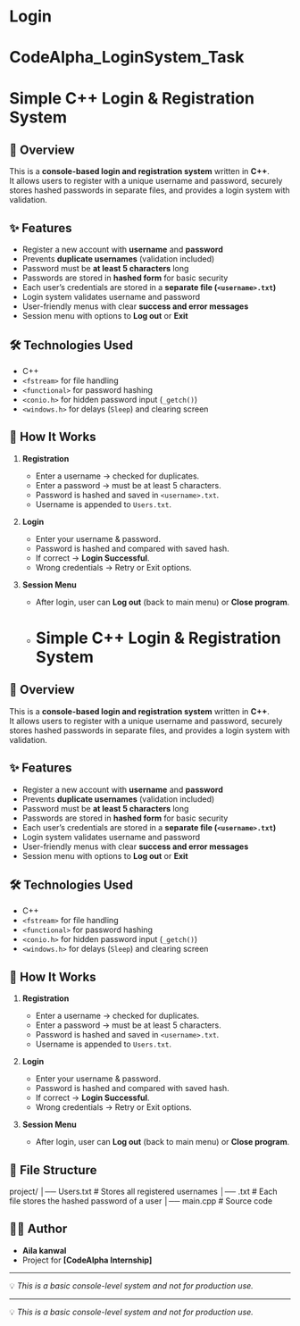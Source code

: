 # Login
# CodeAlpha_LoginSystem_Task

# Simple C++ Login & Registration System  

## 📌 Overview  
This is a **console-based login and registration system** written in **C++**.  
It allows users to register with a unique username and password, securely stores hashed passwords in separate files, and provides a login system with validation.  

## ✨ Features  
- Register a new account with **username** and **password**  
- Prevents **duplicate usernames** (validation included)  
- Password must be **at least 5 characters** long  
- Passwords are stored in **hashed form** for basic security  
- Each user’s credentials are stored in a **separate file (`<username>.txt`)**  
- Login system validates username and password  
- User-friendly menus with clear **success and error messages**  
- Session menu with options to **Log out** or **Exit**  

## 🛠️ Technologies Used  
- C++  
- `<fstream>` for file handling  
- `<functional>` for password hashing  
- `<conio.h>` for hidden password input (`_getch()`)  
- `<windows.h>` for delays (`Sleep`) and clearing screen  

## 🚀 How It Works  
1. **Registration**  
   - Enter a username → checked for duplicates.  
   - Enter a password → must be at least 5 characters.  
   - Password is hashed and saved in `<username>.txt`.  
   - Username is appended to `Users.txt`.  

2. **Login**  
   - Enter your username & password.  
   - Password is hashed and compared with saved hash.  
   - If correct → **Login Successful**.  
   - Wrong credentials → Retry or Exit options.  

3. **Session Menu**  
   - After login, user can **Log out** (back to main menu) or **Close program**.
   - # Simple C++ Login & Registration System  

## 📌 Overview  
This is a **console-based login and registration system** written in **C++**.  
It allows users to register with a unique username and password, securely stores hashed passwords in separate files, and provides a login system with validation.  

## ✨ Features  
- Register a new account with **username** and **password**  
- Prevents **duplicate usernames** (validation included)  
- Password must be **at least 5 characters** long  
- Passwords are stored in **hashed form** for basic security  
- Each user’s credentials are stored in a **separate file (`<username>.txt`)**  
- Login system validates username and password  
- User-friendly menus with clear **success and error messages**  
- Session menu with options to **Log out** or **Exit**  

## 🛠️ Technologies Used  
- C++  
- `<fstream>` for file handling  
- `<functional>` for password hashing  
- `<conio.h>` for hidden password input (`_getch()`)  
- `<windows.h>` for delays (`Sleep`) and clearing screen  

## 🚀 How It Works  
1. **Registration**  
   - Enter a username → checked for duplicates.  
   - Enter a password → must be at least 5 characters.  
   - Password is hashed and saved in `<username>.txt`.  
   - Username is appended to `Users.txt`.  

2. **Login**  
   - Enter your username & password.  
   - Password is hashed and compared with saved hash.  
   - If correct → **Login Successful**.  
   - Wrong credentials → Retry or Exit options.  

3. **Session Menu**  
   - After login, user can **Log out** (back to main menu) or **Close program**.  

## 📂 File Structure  
project/
│── Users.txt # Stores all registered usernames
│── <username>.txt # Each file stores the hashed password of a user
│── main.cpp # Source code

## 👩‍💻 Author  
- **Aila kanwal**  
- Project for **[CodeAlpha Internship]**  

---
💡 *This is a basic console-level system and not for production use.*


---
💡 *This is a basic console-level system and not for production use.*
